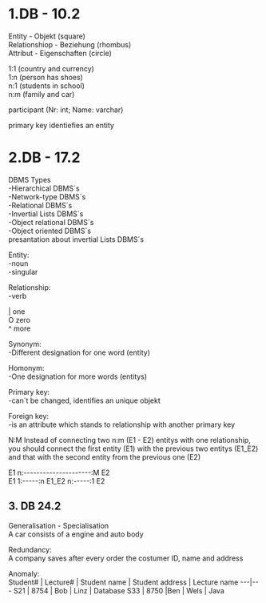 # 1.DB - 10.2

Entity - Objekt (square)<br>
Relationshiop - Beziehung (rhombus)<br>
Attribut - Eigenschaften (circle)

1:1 (country and currency)<br>
1:n (person has shoes) <br>
n:1 (students in school)<br>
n:m (family and car)

participant (Nr: int; Name: varchar) <br>

primary key identiefies an entity


# 2.DB - 17.2

DBMS Types<br>
-Hierarchical DBMS´s<br>
-Network-type DBMS´s<br>
-Relational DBMS´s<br>
-Invertial Lists DBMS´s<br>
-Object relational DBMS´s<br>
-Object oriented DBMS´s<br>
presantation about invertial Lists DBMS´s <br>

Entity:<br>
-noun <br>
-singular <br>

Relationship: <br>
-verb <br>

| one <br>
O zero <br>
^ more <br>

Synonym: <br>
-Different designation for one word (entity) <br>

Homonym: <br>
-One designation for more words (entitys) <br>

Primary key: <br>
-can´t be changed, identifies an unique objekt <br>

Foreign key: <br>
-is an attribute which stands to relationship with another primary key <br>

N:M
Instead of connecting two n:m (E1 - E2) entitys with one relationship, you should connect the first entity (E1) with the previous two entitys (E1_E2) and that with the second entity from the previous one (E2) <br>

E1 n:---------------------:M E2 <br>
E1 1:-----:n E1_E2 n:-----:1 E2 <br>

## 3. DB 24.2

Generalisation - Specialisation <br>
A car consists of a engine and auto body <br>

Redundancy: <br>
A company saves after every order the costumer ID, name and address <br>

Anomaly: <br>
Student# | Lecture# | Student name | Student address | Lecture name
---|---
S21 | 8754 | Bob | Linz | Database
S33 | 8750 |Ben | Wels | Java
